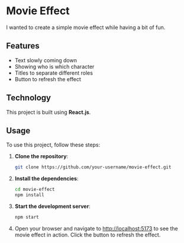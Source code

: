 # Movie Effect

I wanted to create a simple movie effect while having a bit of fun.

## Features
- Text slowly coming down
- Showing who is which character
- Titles to separate different roles
- Button to refresh the effect

## Technology
This project is built using **React.js**.

## Usage

To use this project, follow these steps:

1. **Clone the repository**:
    ```bash
    git clone https://github.com/your-username/movie-effect.git
    ```

2. **Install the dependencies**:
    ```bash
    cd movie-effect
    npm install
    ```

3. **Start the development server**:
    ```bash
    npm start
    ```

4. Open your browser and navigate to [http://localhost:5173](http://localhost:5173) to see the movie effect in action.
   Click the button to refresh the effect.
